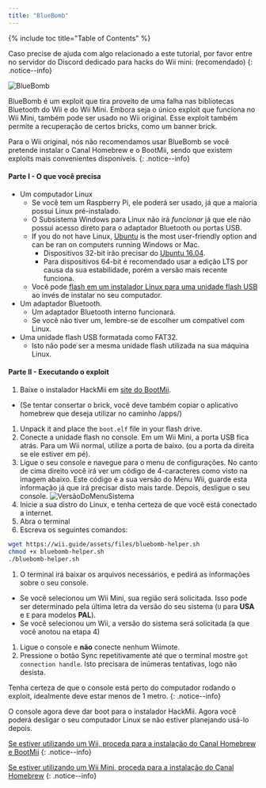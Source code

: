 ```yaml
---
title: "BlueBomb"
---
```


{% include toc title="Table of Contents" %}

Caso precise de ajuda com algo relacionado a este tutorial, por favor entre no servidor do Discord dedicado para hacks do Wii mini:[](https://discord.gg/6ryxnkS) (recomendado)
{: .notice--info}

![BlueBomb](/images/bluebomb.png)

BlueBomb é um exploit que tira proveito de uma falha nas bibliotecas Bluetooth do Wii e do Wii Mini. Embora seja o único exploit que funciona no Wii Mini, também pode ser usado no Wii original. Esse exploit também permite a recuperação de certos bricks, como um banner brick.

Para o Wii original, nós não recomendamos usar BlueBomb se você pretende instalar o Canal Homebrew e o BootMii, sendo que existem exploits mais convenientes disponíveis.
{: .notice--info}

#### Parte I - O que você precisa
- Um computador Linux
  - Se você tem um Raspberry Pi, ele poderá ser usado, já que a maioria possui Linux pré-instalado.
  - O Subsistema Windows para Linux não irá *funcionar* já que ele não possui acesso direto para o adaptador Bluetooth ou portas USB.
  - If you do not have Linux, [Ubuntu](https://ubuntu.com/download/desktop) is the most user-friendly option and can be ran on computers running Windows or Mac.
    - Dispositivos 32-bit irão precisar do [Ubuntu 16.04](http://releases.ubuntu.com/16.04/).
    - Para dispositivos 64-bit é recomendado usar a edição LTS por causa da sua estabilidade, porém a versão mais recente funciona.
  - Você pode [flash em um instalador Linux para uma unidade flash USB](https://ubuntu.com/tutorials/tutorial-create-a-usb-stick-on-windows#1-overview) ao invés de instalar no seu computador.
- Um adaptador Bluetooth.
  - Um adaptador Bluetooth interno funcionará.
  - Se você não tiver um, lembre-se de escolher um compatível com Linux.
- Uma unidade flash USB formatada como FAT32.
  - Isto não pode ser a mesma unidade flash utilizada na sua máquina Linux.

#### Parte II - Executando o exploit
1. Baixe o instalador HackMii em [ site do BootMii](https://bootmii.org/download/).
- (Se tentar consertar o brick, você deve também copiar o aplicativo homebrew que deseja utilizar no caminho /apps/)
1. Unpack it and place the `boot.elf` file in your flash drive.
1. Conecte a unidade flash no console. Em um Wii Mini, a porta USB fica atrás. Para um Wii normal, utilize a porta de baixo. (ou a porta da direita se ele estiver em pé).
1. Ligue o seu console e navegue para o menu de configurações. No canto de cima direito você irá ver um código de 4-caracteres como visto na imagem abaixo. Este código é a sua versão do Menu Wii, guarde esta informação já que irá precisar disto mais tarde. Depois, desligue o seu console. ![VersãoDoMenuSistema](/images/Wii/SystemMenuVersion.png)
1. Inicie a sua distro do Linux, e tenha certeza de que você está conectado a internet.
1. Abra o terminal
1. Escreva os seguintes comandos:
```bash
wget https://wii.guide/assets/files/bluebomb-helper.sh
chmod +x bluebomb-helper.sh
./bluebomb-helper.sh
```
1. O terminal irá baixar os arquivos necessários, e pedirá as informações sobre o seu console.
  - Se você selecionou um Wii Mini, sua região será solicitada. Isso pode ser determinado pela última letra da versão do seu sistema (`U` para **USA** e `E` para modelos **PAL**).
  - Se você selecionou um Wii, a versão do sistema será solicitada (a que você anotou na etapa 4)
1. Ligue o console e **não** conecte nenhum Wiimote.
1. Pressione o botão Sync repetitivamente até que o terminal mostre `got connection handle`. Isto precisara de inúmeras tentativas, logo não desista.

Tenha certeza de que o console está perto do computador rodando o exploit, idealmente deve estar menos de 1 metro.
{: .notice--info}

O console agora deve dar boot para o instalador HackMii. Agora você poderá desligar o seu computador Linux se não estiver planejando usá-lo depois.

[Se estiver utilizando um Wii, proceda para a instalação do Canal Homebrew e BootMii](hbc)
{: .notice--info}

[Se estiver utilizando um Wii Mini, proceda para a instalação do Canal Homebrew](hbc-mini)
{: .notice--info}
